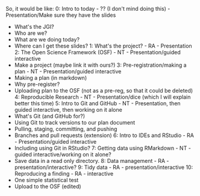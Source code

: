 So, it would be like:
0: Intro to today - ?? (I don't mind doing this) - Presentation/Make sure they have the slides
  - What's the JGI?
  - Who are we?
  - What are we doing today?
  - Where can I get these slides?
1: What's the project? - RA - Presentation
2: The Open Science Framework (OSF) - NT - Presentation/guided interactive
   - Make a project (maybe link it with ours?)
3: Pre-registration/making a plan - NT - Presentation/guided interactive
   - Making a plan (in markdown)
   - Why pre-register?
   - Uploading plan to the OSF (not as a pre-reg, so that it could be deleted)
4: Reproducible Research - NT - Presentation/dice (which I will explain better this time)
5: Intro to Git and GitHub - NT - Presentation, then guided interactive, then working on it alone
  - What's Git (and GitHub for?)
  - Using Git to track versions to our plan document
  - Pulling, staging, committing, and pushing
  - Branches and pull requests (extension)
6: Intro to IDEs and RStudio - RA - Presentation/guided interactive
  - Including using Git in RStudio?
7: Getting data using RMarkdown - NT - guided interactive/working on it alone?
   - Save data in a read only directory.
8: Data management - RA - presentation/interactive?
9: Tidy data - RA - presentation/interactive
10: Reproducing a finding - RA - interactive
   - One simple statistical test
   - Upload to the OSF (edited)